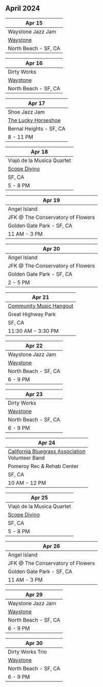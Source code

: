 ## April 2024

| Apr 15
|-
| Waystone Jazz Jam
| <a href="https://www.waystonesf.com" target="new">Waystone</a>
| North Beach - SF, CA

| Apr 16
|-
| Dirty Works
| <a href="https://www.waystonesf.com" target="new">Waystone</a>
| North Beach - SF, CA

| Apr 17
|-
| Shoe Jazz Jam
| <a href="https://www.theluckyhorseshoebar.com/" target="Shoe">The Lucky Horseshoe</a>
| Bernal Heights - SF, CA
| 8 - 11 PM

| Apr 18
|-
| Viajó de la Musica Quartet
| <a href="https://www.scopodivino.com" target="scopo">Scope Divino</a>
| SF, CA
| 5 - 8 PM

| Apr 19
|-
| Angel Island
| JFK @ The Conservatory of Flowers
| Golden Gate Park - SF, CA
| 11 AM - 3 PM

| Apr 20
|-
| Angel Island
| JFK @ The Conservatory of Flowers
| Golden Gate Park - SF, CA
| 2 - 5 PM

| Apr 21
|-
| <a href="https://goldengatejams.com" target="CMH">Community Music Hangout</a>
| Great Highway Park
| SF, CA
| 11:30 AM - 3:30 PM

| Apr 22
|-
| Waystone Jazz Jam
| <a href="https://www.waystonesf.com" target="new">Waystone</a>
| North Beach - SF, CA
| 6 - 9 PM

| Apr 23
|-
| Dirty Works
| <a href="https://www.waystonesf.com" target="new">Waystone</a>
| North Beach - SF, CA
| 6 - 9 PM

| Apr 24
|-
| <a href="https://californiabluegrass.org" target="CBA">California Bluegrass Association</a></br>Volunteer Band
| Pomeroy Rec & Rehab Center
| SF, CA
| 10 AM - 12 PM

| Apr 25
|-
| Viajó de la Musica Quartet
| <a href="https://www.scopodivino.com" target="scopo">Scope Divino</a>
| SF, CA
| 5 - 8 PM

| Apr 26
|-
| Angel Island
| JFK @ The Conservatory of Flowers
| Golden Gate Park - SF, CA
| 11 AM - 3 PM

| Apr 29
|-
| Waystone Jazz Jam
| <a href="https://www.waystonesf.com" target="new">Waystone</a>
| North Beach - SF, CA
| 6 - 9 PM

| Apr 30
|-
| Dirty Works Trio
| <a href="https://www.waystonesf.com" target="new">Waystone</a>
| North Beach - SF, CA
| 6 - 9 PM
